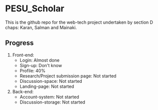 # PESU_Scholar

This is the github repo for the web-tech project undertaken by section D chaps: Karan, Salman and Mainaki.

## Progress

1. 
    Front-end:
    * Login: Almost done
    * Sign-up: Don't know
    * Profile: 40%
    * Research/Project submission page: Not started
    * Discussion-space: Not started
    * Landing-page: Not started
2.
    Back-end:
    * Account-system: Not started
    * Discussion-storage: Not started